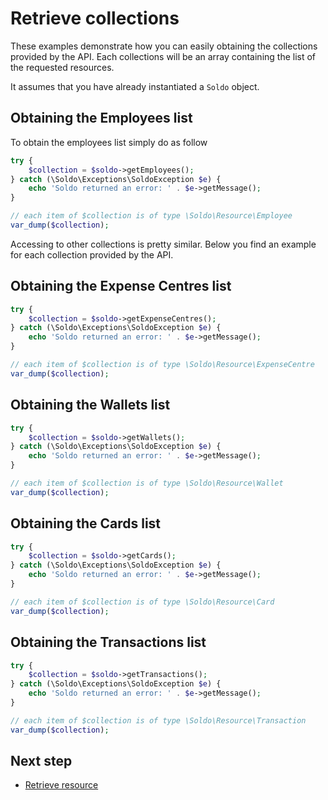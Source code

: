 # Retrieve collections

These examples demonstrate how you can easily obtaining the collections provided by the API. Each collections will be an array containing the list of the requested resources.

It assumes that you have already instantiated a `Soldo` object.

## Obtaining the Employees list

To obtain the employees list simply do as follow

```php
try {
    $collection = $soldo->getEmployees();
} catch (\Soldo\Exceptions\SoldoException $e) {
    echo 'Soldo returned an error: ' . $e->getMessage();
}

// each item of $collection is of type \Soldo\Resource\Employee 
var_dump($collection);
```

Accessing to other collections is pretty similar. Below you find an example for each collection provided by the API.


## Obtaining the Expense Centres list

```php
try {
    $collection = $soldo->getExpenseCentres();
} catch (\Soldo\Exceptions\SoldoException $e) {
    echo 'Soldo returned an error: ' . $e->getMessage();
}

// each item of $collection is of type \Soldo\Resource\ExpenseCentre
var_dump($collection);
```

## Obtaining the Wallets list

```php
try {
    $collection = $soldo->getWallets();
} catch (\Soldo\Exceptions\SoldoException $e) {
    echo 'Soldo returned an error: ' . $e->getMessage();
}

// each item of $collection is of type \Soldo\Resource\Wallet
var_dump($collection);
```

## Obtaining the Cards list

```php
try {
    $collection = $soldo->getCards();
} catch (\Soldo\Exceptions\SoldoException $e) {
    echo 'Soldo returned an error: ' . $e->getMessage();
}

// each item of $collection is of type \Soldo\Resource\Card
var_dump($collection);
```


## Obtaining the Transactions list

```php
try {
    $collection = $soldo->getTransactions();
} catch (\Soldo\Exceptions\SoldoException $e) {
    echo 'Soldo returned an error: ' . $e->getMessage();
}

// each item of $collection is of type \Soldo\Resource\Transaction
var_dump($collection);
```

## Next step
- [Retrieve resource](./resources.md)
